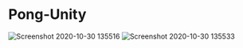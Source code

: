 # Pong-Unity
![Screenshot 2020-10-30 135516](https://user-images.githubusercontent.com/61608617/97665956-a08f1100-1ab7-11eb-8595-1eb136396bab.png)
![Screenshot 2020-10-30 135533](https://user-images.githubusercontent.com/61608617/97666008-b7356800-1ab7-11eb-82d2-64d1522a7c6d.png)
